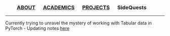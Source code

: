 ### &emsp;&emsp; [ABOUT](./index.md)  &emsp; [ACADEMICS](./Academics.md) &emsp;  [PROJECTS](./projects) &emsp; SideQuests &emsp;

----

Currently trying to unravel the mystery of working with Tabular data in PyTorch - Updating notes [here](https://www.notion.so/Working-with-categorical-tabular-data-in-PyTorch-ffd02ea1306740a98fbb5d84d376d1b4)

